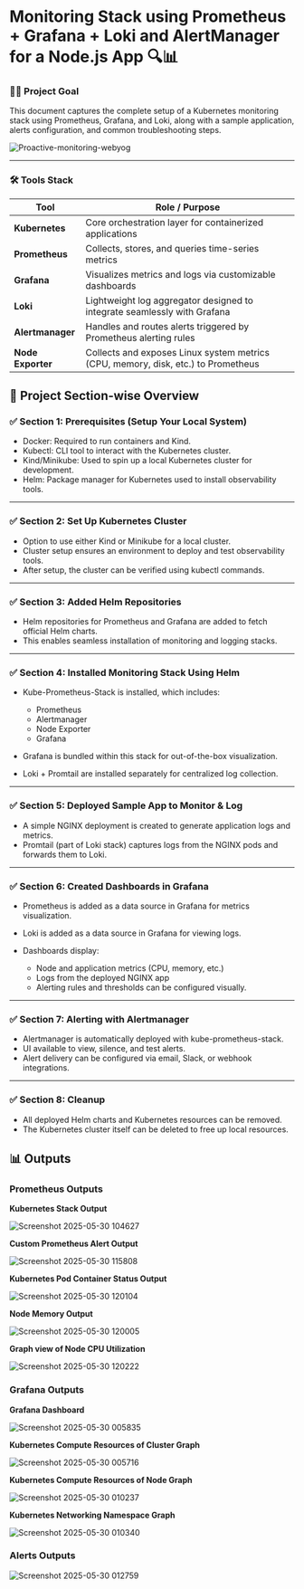 # Monitoring Stack using Prometheus + Grafana + Loki and AlertManager for a Node.js App 🔍📊

### 👨‍💻 Project Goal
This document captures the complete setup of a Kubernetes monitoring stack using Prometheus, Grafana, and Loki, along with a sample application, alerts configuration, and common troubleshooting steps.


![Proactive-monitoring-webyog](https://github.com/user-attachments/assets/66d7717c-5802-41b7-9531-f2ff0febb3f3)

---

### 🛠 Tools Stack

| Tool            | Role / Purpose                                                                 |
|-----------------|----------------------------------------------------------------------------------|
| **Kubernetes**  | Core orchestration layer for containerized applications                        |
| **Prometheus**  | Collects, stores, and queries time-series metrics                              |
| **Grafana**     | Visualizes metrics and logs via customizable dashboards                        |
| **Loki**        | Lightweight log aggregator designed to integrate seamlessly with Grafana       |
| **Alertmanager**| Handles and routes alerts triggered by Prometheus alerting rules               |
| **Node Exporter** | Collects and exposes Linux system metrics (CPU, memory, disk, etc.) to Prometheus |


## 🧩 Project Section-wise Overview

### ✅ Section 1: Prerequisites (Setup Your Local System)

- Docker: Required to run containers and Kind.
- Kubectl: CLI tool to interact with the Kubernetes cluster.
- Kind/Minikube: Used to spin up a local Kubernetes cluster for development.
- Helm: Package manager for Kubernetes used to install observability tools.

---

### ✅ Section 2: Set Up Kubernetes Cluster

- Option to use either Kind or Minikube for a local cluster.
- Cluster setup ensures an environment to deploy and test observability tools.
- After setup, the cluster can be verified using kubectl commands.

---

### ✅ Section 3: Added Helm Repositories

- Helm repositories for Prometheus and Grafana are added to fetch official Helm charts.
- This enables seamless installation of monitoring and logging stacks.

---

### ✅ Section 4: Installed Monitoring Stack Using Helm

- Kube-Prometheus-Stack is installed, which includes:
   * Prometheus
   * Alertmanager
   * Node Exporter
   * Grafana

- Grafana is bundled within this stack for out-of-the-box visualization.
- Loki + Promtail are installed separately for centralized log collection.

---

### ✅ Section 5: Deployed Sample App to Monitor & Log

- A simple NGINX deployment is created to generate application logs and metrics.
- Promtail (part of Loki stack) captures logs from the NGINX pods and forwards them to Loki.

---

### ✅ Section 6: Created Dashboards in Grafana

- Prometheus is added as a data source in Grafana for metrics visualization.
- Loki is added as a data source in Grafana for viewing logs.
- Dashboards display:

  - Node and application metrics (CPU, memory, etc.)
  - Logs from the deployed NGINX app
  - Alerting rules and thresholds can be configured visually.

---

### ✅ Section 7: Alerting with Alertmanager

- Alertmanager is automatically deployed with kube-prometheus-stack.
- UI available to view, silence, and test alerts.
- Alert delivery can be configured via email, Slack, or webhook integrations.

---

### ✅ Section 8: Cleanup

- All deployed Helm charts and Kubernetes resources can be removed.
- The Kubernetes cluster itself can be deleted to free up local resources.


## 📊 Outputs

### Prometheus Outputs

**Kubernetes Stack Output**

![Screenshot 2025-05-30 104627](https://github.com/user-attachments/assets/8975cd90-df80-4a4f-a57d-90cf941aece1)

**Custom Prometheus Alert Output**

![Screenshot 2025-05-30 115808](https://github.com/user-attachments/assets/b008045a-0e64-4bd8-91d2-73b01de07efc)

**Kubernetes Pod Container Status Output**

![Screenshot 2025-05-30 120104](https://github.com/user-attachments/assets/ecfeb0f5-ff18-4746-9d1e-678d70a26405)

**Node Memory Output**

![Screenshot 2025-05-30 120005](https://github.com/user-attachments/assets/25282108-955d-4bbb-9278-e6ed150c94dc)

**Graph view of Node CPU Utilization**

![Screenshot 2025-05-30 120222](https://github.com/user-attachments/assets/3ac1eebf-8512-4bb8-bc7a-da3e7ec2742e)

### Grafana Outputs

**Grafana Dashboard**

![Screenshot 2025-05-30 005835](https://github.com/user-attachments/assets/84b2f76c-eb61-4825-81a7-04078e676f81)

**Kubernetes Compute Resources of Cluster Graph**

![Screenshot 2025-05-30 005716](https://github.com/user-attachments/assets/9f6575d1-6456-43f3-ac73-988942c7f400)

**Kubernetes Compute Resources of Node Graph**

![Screenshot 2025-05-30 010237](https://github.com/user-attachments/assets/7077711f-d9f3-4e14-8761-117e239ec6b6)

**Kubernetes Networking Namespace Graph**

![Screenshot 2025-05-30 010340](https://github.com/user-attachments/assets/1d76a6f6-8f1b-4f6d-a6de-71832e688501)

### Alerts Outputs

![Screenshot 2025-05-30 012759](https://github.com/user-attachments/assets/e5e3b1c0-2e6d-451c-8830-7b7833ceb7f6)

